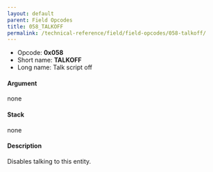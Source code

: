 ```yaml
---
layout: default
parent: Field Opcodes
title: 058_TALKOFF
permalink: /technical-reference/field/field-opcodes/058-talkoff/
---
```


-   Opcode: **0x058**
-   Short name: **TALKOFF**
-   Long name: Talk script off

#### Argument

none

#### Stack

none

#### Description

Disables talking to this entity.
